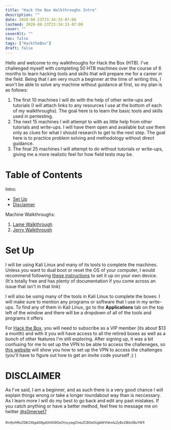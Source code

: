 ```yaml
---
title: "Hack the Box Walkthroughs Intro"
description: ""
date: 2020-08-23T23:34:33-07:00
lastmod: 2020-08-23T23:34:33-07:00
cover: ""
coverAlt: ""
toc: false
tags: ["HacktheBox"]
draft: false
---
```


Hello and welcome to my walkthroughs for Hack the Box (HTB). I've challenged myself with completing 50 HTB machines over the course of 6 months to learn hacking tools and skills that will prepare me for a career in the field. Being that I am very much a beginner at the time of writing this, I won't be able to solve any machine without guidance at first, so my plan is as follows:

1. The first 10 machines I will do with the help of other write-ups and tutorials (I will attach links to any resources I use at the bottom of each of my walkthroughs). The goal here is to learn the basic tools and skills used in pentesting.
2. The next 15 machines I will attempt to with as little help from other tutorials and write-ups. I will have them open and available but use them only as clues for what I should research to get to the next step. The goal here is to practice problem solving and methodology without direct guidance.
3. The final 25 machines I will attempt to do without tutorials or write-ups, giving me a more realistic feel for how field tests may be.

# Table of Contents
Intro:

* [Set Up](https://github.com/s0merset7/HTBWalkthroughs#set-up)
* [Disclaimer](https://github.com/s0merset7/HTBWalkthroughs#disclaimer)

Machine Walkthroughs:

1. [Lame Walkthrough](https://github.com/s0merset7/HTBWalkthroughs/blob/master/HTB%20Lame%20Write-Up.md)
2. [Jerry Walkthrough](https://github.com/s0merset7/HTBWalkthroughs/blob/master/HTB%20Jerry%20Write-Up.md)

# Set Up
I will be using Kali Linux and many of its tools to complete the machines. Unless you want to dual boot or reset the OS of your computer, I would recommend following [these instructions](https://www.nakivo.com/blog/how-to-install-kali-linux-on-virtualbox/) to set it up on your own device. (It's totally free and has plenty of documentation if you come across an issue that isn't in that link)

I will also be using many of the tools in Kali Linux to complete the boxes. I will make sure to mention any programs or software that I use in my write-ups. To find any of them in Kali Linux, go to the **Applications** tab on the top left of the window and there will be a dropdown of all of the tools and programs it offers

For [Hack the Box](https://www.hackthebox.eu/), you will need to subscribe as a VIP member (its about $13 a month) and with it you will have access to all the retired boxes as well as a bunch of other features I'm still exploring. After signing up, it was a bit confusing for me to set up the VPN to be able to access the challeneges, so [this website](https://steemit.com/ethicalhacking/@rahul516/how-to-connect-to-hack-the-box-vpn) will show you how to set up the VPN to access the challenges (you'll have to figure out how to get an invite code yourself ;) )

# DISCLAIMER
As I've said, I am a beginner, and as such there is a very good chance I will explain things wrong or take a longer roundabout way than is neccessary. As I learn more I will do my best to go back and edit any past mistakes. If you catch anything or have a better method, feel free to message me on twitter [@s0merset7](https://twitter.com/s0merset7)


###### <font size="1"> Rm9yIHRoZSBrZXkgdG8gdGhlIG90aGVycywgZmluZCB0aGUgbWVhbmluZyBvZiBteSBuYW1l</font> 